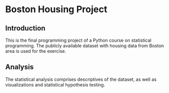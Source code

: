 # Boston Housing Project

## Introduction
This is the final programming project of a Python course on statistical programming. The publicly available dataset with housing data from Boston area is used for the exercise.

## Analysis
The statistical analysis comprises descriptives of the dataset, as well as visualizations and statistical hypothesis testing.
